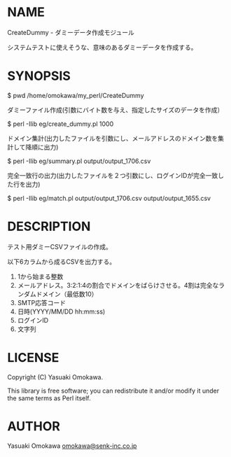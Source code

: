 # NAME

CreateDummy - ダミーデータ作成モジュール

システムテストに使えそうな、意味のあるダミーデータを作成する。

# SYNOPSIS

$ pwd
/home/omokawa/my_perl/CreateDummy

ダミーファイル作成(引数にバイト数を与え、指定したサイズのデータを作成）

$ perl -Ilib eg/create_dummy.pl 1000

ドメイン集計(出力したファイルを引数にし、メールアドレスのドメイン数を集計して降順に出力)

$ perl -Ilib eg/summary.pl output/output_1706.csv

完全一致行の出力(出力したファイルを２つ引数にし、ログインIDが完全一致した行を出力)

$ perl -Ilib eg/match.pl output/output_1706.csv output/output_1655.csv

# DESCRIPTION

テスト用ダミーCSVファイルの作成。

以下6カラムから成るCSVを出力する。

1. 1から始まる整数
2. メールアドレス。3:2:1:4の割合でドメインをばらけさせる。4割は完全なランダムドメイン（最低数10）
3. SMTP応答コード
4. 日時(YYYY/MM/DD hh:mm:ss)
5. ログインID
6. 文字列

# LICENSE

Copyright (C) Yasuaki Omokawa.

This library is free software; you can redistribute it and/or modify
it under the same terms as Perl itself.

# AUTHOR

Yasuaki Omokawa <omokawa@senk-inc.co.jp>
